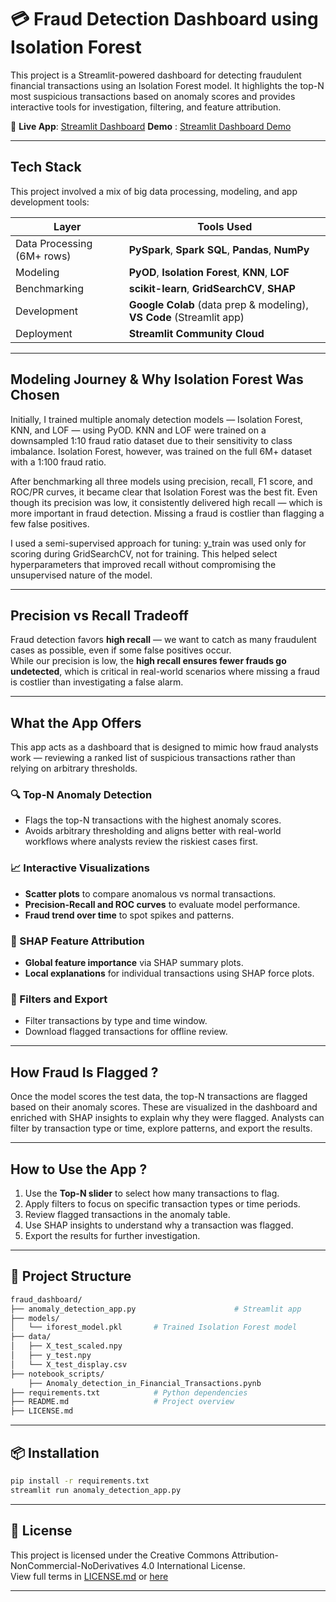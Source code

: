 # 💳 Fraud Detection Dashboard using Isolation Forest

This project is a Streamlit-powered dashboard for detecting fraudulent financial transactions using an Isolation Forest model. It highlights the top-N most suspicious transactions based on anomaly scores and provides interactive tools for investigation, filtering, and feature attribution.

🔗 **Live App**: [Streamlit Dashboard](https://financial-fraud-detection-x9srwkbaz4uewvzzes7og7.streamlit.app/) 
**Demo** : [Streamlit Dashboard Demo](./demo/Anomaly_Detection_App_Demo.MP4)


---

## Tech Stack
This project involved a mix of big data processing, modeling, and app development tools:


| Layer | Tools Used |
|-------|------------|
| Data Processing (6M+ rows) | **PySpark**, **Spark SQL**, **Pandas**, **NumPy** |
| Modeling | **PyOD**, **Isolation Forest**, **KNN**, **LOF** |
| Benchmarking | **scikit-learn**, **GridSearchCV**, **SHAP** |
| Development | **Google Colab** (data prep & modeling), **VS Code** (Streamlit app) |
| Deployment | **Streamlit Community Cloud** |

---
##  Modeling Journey & Why Isolation Forest Was Chosen 

Initially, I trained multiple anomaly detection models — Isolation Forest, KNN, and LOF — using PyOD. KNN and LOF were trained on a downsampled 1:10 fraud ratio dataset due to their sensitivity to class imbalance. Isolation Forest, however, was trained on the full 6M+ dataset with a 1:100 fraud ratio.

After benchmarking all three models using precision, recall, F1 score, and ROC/PR curves, it became clear that Isolation Forest was the best fit. Even though its precision was low, it consistently delivered high recall — which is more important in fraud detection. Missing a fraud is costlier than flagging a few false positives.

I used a semi-supervised approach for tuning: y_train was used only for scoring during GridSearchCV, not for training. This helped select hyperparameters that improved recall without compromising the unsupervised nature of the model.


---

## Precision vs Recall Tradeoff

Fraud detection favors **high recall** — we want to catch as many fraudulent cases as possible, even if some false positives occur.  
While our precision is low, the **high recall ensures fewer frauds go undetected**, which is critical in real-world scenarios where missing a fraud is costlier than investigating a false alarm.

---

##  What the App Offers 
This app acts as a dashboard that is designed to mimic how fraud analysts work — reviewing a ranked list of suspicious transactions rather than relying on arbitrary thresholds.

### 🔍 Top-N Anomaly Detection
- Flags the top-N transactions with the highest anomaly scores.
- Avoids arbitrary thresholding and aligns better with real-world workflows where analysts review the riskiest cases first.

### 📈 Interactive Visualizations
- **Scatter plots** to compare anomalous vs normal transactions.
- **Precision-Recall and ROC curves** to evaluate model performance.
- **Fraud trend over time** to spot spikes and patterns.

### 🧠 SHAP Feature Attribution
- **Global feature importance** via SHAP summary plots.
- **Local explanations** for individual transactions using SHAP force plots.

### 🧾 Filters and Export
- Filter transactions by type and time window.
- Download flagged transactions for offline review.

---
## How Fraud Is Flagged ?
Once the model scores the test data, the top-N transactions are flagged based on their anomaly scores. These are visualized in the dashboard and enriched with SHAP insights to explain why they were flagged. Analysts can filter by transaction type or time, explore patterns, and export the results.

--- 
## How to Use the App ?
1. Use the **Top-N slider** to select how many transactions to flag.
2. Apply filters to focus on specific transaction types or time periods.
3. Review flagged transactions in the anomaly table.
4. Use SHAP insights to understand why a transaction was flagged.
5. Export the results for further investigation.

---

## 📁 Project Structure
```bash
fraud_dashboard/
├── anomaly_detection_app.py                      # Streamlit app
├── models/
│   └── iforest_model.pkl       # Trained Isolation Forest model
├── data/
│   ├── X_test_scaled.npy
│   ├── y_test.npy
│   └── X_test_display.csv
├── notebook_scripts/
    ├── Anomaly_detection_in_Financial_Transactions.pynb
├── requirements.txt            # Python dependencies
├── README.md                   # Project overview
├── LICENSE.md

```
---

## 📦 Installation

```bash
pip install -r requirements.txt
streamlit run anomaly_detection_app.py
```
---
## 🔐 License


This project is licensed under the Creative Commons Attribution-NonCommercial-NoDerivatives 4.0 International License.  
View full terms in [LICENSE.md](LICENSE.md) or [here](https://creativecommons.org/licenses/by-nc-nd/4.0/)

---
